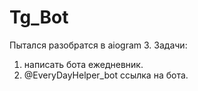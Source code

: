 # Tg_Bot
Пытался разобратся в aiogram 3.
Задачи: 
1) написать бота ежедневник.
2) @EveryDayHelper_bot ссылка на бота.
